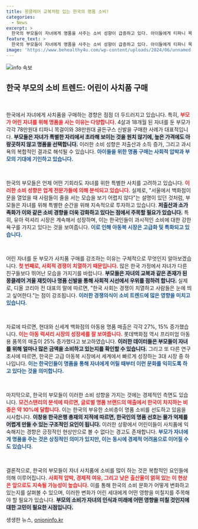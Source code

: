 ```yaml
---
title: 몽클레어 교복처럼 입는 한국의 명품 소비!
categories:
  - News
excerpt: >
  한국의 부모들이 자녀에게 명품을 사주는 소비 성향이 급증하고 있다. 아이들에게 티파니 목걸이와 골든구스 신발을 구입하는 사례가 늘어나는 가운데, 과시욕과 소득 증가가 이 현상의 배경으로 지적된다.
feature_text: >
  한국의 부모들이 자녀에게 명품을 사주는 소비 성향이 급증하고 있다. 아이들에게 티파니 목걸이와 골든구스 신발을 구입하는 사례가 늘어나는 가운데, 과시욕과 소득 증가가 이 현상의 배경으로 지적된다.
image: 'https://www.behealthy4u.com/wp-content/uploads/2024/06/unnamed-file.png'
---
```


<p><img src="https://www.behealthy4u.com/wp-content/uploads/2024/06/unnamed-file.png" alt="info 속보" /></p>

<h2 data-ke-size="size26">한국 부모의 소비 트렌드: 어린이 사치품 구매</h2>

<p data-ke-size="size16">&nbsp;</p>

<p>한국에서 자녀에게 사치품을 구매하는 경향은 점점 더 두드러지고 있습니다. 특히, <b><span style="color: #ee2323;">부모가 어린 자녀를 위해 명품을 사는 이유는 다양합니다.</span></b> 4살과 18개월 된 자녀를 둔 부모가 각각 78만원대 티파니 목걸이와 38만원대 골든구스 신발을 구매한 사례가 대표적입니다. <b><span style="background-color: #21538527;">부모들은 자녀가 특별한 자리에서 초라해 보이는 것을 원치 않기에, 높은 가격에도 아랑곳하지 않고 명품을 선택합니다.</span></b> 이러한 소비 성향은 저출산과 소득 증가, 그리고 과시욕의 복합적인 결과로 해석될 수 있습니다. <b><span style="color: #1a5490;">아이들을 위한 명품 구매는 사회적 압박과 부모의 기대에 기인하고 있습니다.</span></b></p>

<p data-ke-size="size16">&nbsp;</p>

<p>한국의 부모들은 언제 어떤 기회라도 자녀를 위한 특별한 사치를 고려하고 있습니다. <b><span style="color: #ee2323;">이러한 소비 성향은 업계 전문가들에 의해 분석되고 있습니다.</span></b> 실제로, "서울에서 백화점이 문을 열었을 때 사람들이 줄을 서는 모습을 보기 어렵지 않다"는 설명이 있던 것처럼, 부모들은 자녀를 위해 특별한 순간을 위해 지속적으로 투자하고 있습니다. <b><span style="background-color: #21538527;">저출산과 소가족화가 이와 같은 소비 경향을 더욱 강화하고 있다는 점에서 주목할 필요가 있습니다.</span></b> 특히, 유아 럭셔리 시장은 계속해서 성장하며, 이는 한국인들이 과시적인 소비에 대한 강한 욕구를 가지고 있다는 것을 보여줍니다. <b><span style="color: #1a5490;">이로 인해 아동복 시장은 고급화 및 특화되고 있습니다.</span></b></p>

<p data-ke-size="size16">&nbsp;</p>

<p>어린 자녀를 둔 부모가 사치품 구매를 강조하는 이유는 구체적으로 무엇인지 알아보겠습니다. <b><span style="color: #ee2323;">첫 번째로, 사회적 경쟁이 치열하기 때문입니다.</span></b> 많은 한국 가정에서 자녀가 다른 친구들보다 뛰어난 모습을 가지기를 바랍니다. <b><span style="background-color: #21538527;">부모들은 자녀의 교복과 같은 존재가 된 몽클레어 겨울 재킷이나 명품 신발을 통해 사회적 시선에서 우위를 점하려 합니다.</span></b> 실제로, 디올 코리아 전 대표의 말에 따르면, "한국 사회는 경쟁이 치열하고 사람들은 눈에 띄고 싶어한다."는 점이 강조됩니다. <b><span style="color: #1a5490;">이러한 경쟁의식이 소비 트렌드에 많은 영향을 미치고 있습니다.</span></b></p>

<p data-ke-size="size16">&nbsp;</p>

<p>자료에 따르면, 현대와 신세계 백화점의 아동용 명품 매출은 각각 27%, 15% 증가했습니다. <b><span style="color: #ee2323;">이는 아동 럭셔리 시장의 성장세를 잘 보여줍니다.</span></b> 롯데백화점 역시 프리미엄 아동용 품목의 매출이 25% 증가했다고 보고하였습니다. <b><span style="background-color: #21538527;">이러한 데이터들은 부모들이 자녀를 위해 얼마나 많은 금액을 소비하고 있는지를 확인할 수 있습니다.</span></b> 그리고 또 다른 연구조사에 따르면, 한국은 고급 아동복 시장에서 세계에서 빠르게 성장하는 3대 시장 중 하나입니다. <b><span style="color: #1a5490;">이는 한국인들이 명품을 통해 자녀에게 어릴 때부터 이런 문화를 익히도록 하고 있다는 것을 의미합니다.</span></b></p>

<p data-ke-size="size16">&nbsp;</p>

<p>마지막으로, 한국의 부모들이 이러한 소비 성향을 가지는 것에는 경제적인 측면도 있습니다. <b><span style="color: #ee2323;">모건스탠리의 분석에 따르면, 글로벌 명품 브랜드의 매출에서 한국이 차지하는 비중은 약 10%에 달합니다.</span></b> 이는 한국의 부유한 소비층이 명품 소비를 선도하고 있음을 시사합니다. <b><span style="background-color: #21538527;">이창용 한국은행 총재의 지적에 따르면, 한국인의 명품 선호는 물가 억제를 어렵게 만들 수 있는 구조적인 요인이 됩니다.</span></b> 이러한 상황에서 어린이들이 사치품에 익숙해지는 경향은 긍정적인 현상만으로 볼 수 없다는 경고도 존재합니다. <b><span style="color: #1a5490;">부모가 자녀에게 명품을 주는 것은 상징적인 의미가 있지만, 이는 동시에 경제적 어려움으로 이어질 수도 있습니다.</span></b></p>

<p data-ke-size="size16">&nbsp;</p>

<p>결론적으로, 한국의 부모들이 자녀 사치품에 소비를 많이 하는 것은 복합적인 요인들에 의해 이루어집니다. <b><span style="color: #ee2323;">사회적 압박, 경제적 여유, 그리고 낮은 출산율이 얽혀 있는 이 현상은 앞으로도 지속될 가능성이 높습니다.</span></b> 이를 통해 한국의 소비 문화가 어떻게 변화하고 있는지를 살펴볼 수 있으며, 이러한 변화가 어린 세대에게 어떤 영향을 미칠지를 주목해야 할 필요가 있습니다. <b><span style="background-color: #21538527;">부모의 소비가 자녀의 인식과 미래에 어떤 영향을 미칠 것인지에 대한 고민이 필요한 시점입니다.</span></b></p>
생생한 뉴스, <a href="https://onioninfo.kr" rel="dofollow">onioninfo.kr</a>


